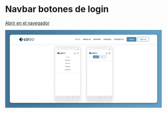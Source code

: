 # Navbar botones de login

[Abrir en el navegador](https://oscarpedroza.github.io/html-css-js-components-and-layouts/navbars/navbar-login-buttons/)

![navbar-login-buttons-screen](img/navbar-login-buttons-screen.webp)
